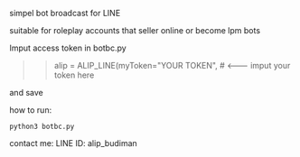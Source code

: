 simpel bot broadcast for LINE

suitable for roleplay accounts that seller online or become lpm bots


Imput access token in botbc.py

>> alip = ALIP_LINE(myToken="YOUR TOKEN", #  <--- imput your token here

and save

how to run:

    python3 botbc.py
  
contact me:
LINE ID: alip_budiman
